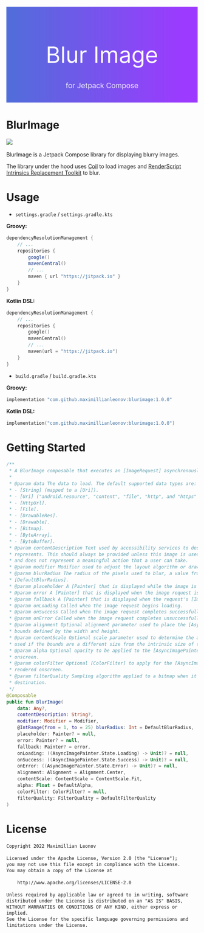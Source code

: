![BlurImage](docs/images/blurimage-splash.svg)

# BlurImage

[![](https://jitpack.io/v/MaximillianLeonov/BlurImage.svg)](https://jitpack.io/#MaximillianLeonov/BlurImage)

BlurImage is a Jetpack Compose library for displaying blurry images.

The library under the hood uses [Coil](https://github.com/coil-kt/coil) to load images
and [RenderScript Intrinsics Replacement Toolkit](https://github.com/MaximillianLeonov/renderscript-intrinsics-replacement-toolkit)
to blur.

# Usage

- `settings.gradle` / `settings.gradle.kts`

**Groovy:**

```gradle
dependencyResolutionManagement {
    // ...
    repositories {
        google()
        mavenCentral()
        // ...
        maven { url "https://jitpack.io" }
    }
}
```

**Kotlin DSL:**

```kotlin
dependencyResolutionManagement {
    // ...
    repositories {
        google()
        mavenCentral()
        // ...
        maven(url = "https://jitpack.io")
    }
}
```

- `build.gradle` / `build.gradle.kts`

**Groovy:**

```gradle
implementation "com.github.maximillianleonov:blurimage:1.0.0"
```

**Kotlin DSL:**

```kotlin
implementation("com.github.maximillianleonov:blurimage:1.0.0")
```

# Getting Started

```kotlin
/**
 * A BlurImage composable that executes an [ImageRequest] asynchronously and renders the result.
 *
 * @param data The data to load. The default supported data types are:
 * - [String] (mapped to a [Uri]).
 * - [Uri] ("android.resource", "content", "file", "http", and "https" schemes only).
 * - [HttpUrl].
 * - [File].
 * - [DrawableRes].
 * - [Drawable].
 * - [Bitmap].
 * - [ByteArray].
 * - [ByteBuffer].
 * @param contentDescription Text used by accessibility services to describe what this image
 * represents. This should always be provided unless this image is used for decorative purposes,
 * and does not represent a meaningful action that a user can take.
 * @param modifier Modifier used to adjust the layout algorithm or draw decoration content.
 * @param blurRadius The radius of the pixels used to blur, a value from 1 to 25. Default is
 * [DefaultBlurRadius].
 * @param placeholder A [Painter] that is displayed while the image is loading.
 * @param error A [Painter] that is displayed when the image request is unsuccessful.
 * @param fallback A [Painter] that is displayed when the request's [ImageRequest.data] is null.
 * @param onLoading Called when the image request begins loading.
 * @param onSuccess Called when the image request completes successfully.
 * @param onError Called when the image request completes unsuccessfully.
 * @param alignment Optional alignment parameter used to place the [AsyncImagePainter] in the given
 * bounds defined by the width and height.
 * @param contentScale Optional scale parameter used to determine the aspect ratio scaling to be
 * used if the bounds are a different size from the intrinsic size of the [AsyncImagePainter].
 * @param alpha Optional opacity to be applied to the [AsyncImagePainter] when it is rendered
 * onscreen.
 * @param colorFilter Optional [ColorFilter] to apply for the [AsyncImagePainter] when it is
 * rendered onscreen.
 * @param filterQuality Sampling algorithm applied to a bitmap when it is scaled and drawn into the
 * destination.
 */
@Composable
public fun BlurImage(
    data: Any?,
    contentDescription: String?,
    modifier: Modifier = Modifier,
    @IntRange(from = 1, to = 25) blurRadius: Int = DefaultBlurRadius,
    placeholder: Painter? = null,
    error: Painter? = null,
    fallback: Painter? = error,
    onLoading: ((AsyncImagePainter.State.Loading) -> Unit)? = null,
    onSuccess: ((AsyncImagePainter.State.Success) -> Unit)? = null,
    onError: ((AsyncImagePainter.State.Error) -> Unit)? = null,
    alignment: Alignment = Alignment.Center,
    contentScale: ContentScale = ContentScale.Fit,
    alpha: Float = DefaultAlpha,
    colorFilter: ColorFilter? = null,
    filterQuality: FilterQuality = DefaultFilterQuality
)
```

# License

```
Copyright 2022 Maximillian Leonov

Licensed under the Apache License, Version 2.0 (the "License");
you may not use this file except in compliance with the License.
You may obtain a copy of the License at

    http://www.apache.org/licenses/LICENSE-2.0

Unless required by applicable law or agreed to in writing, software
distributed under the License is distributed on an "AS IS" BASIS,
WITHOUT WARRANTIES OR CONDITIONS OF ANY KIND, either express or implied.
See the License for the specific language governing permissions and
limitations under the License.
```
